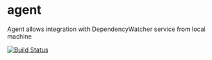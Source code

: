 agent
=====

Agent allows integration with DependencyWatcher service from local machine

[![Build Status](https://travis-ci.org/DependencyWatcher/agent.png)](https://travis-ci.org/DependencyWatcher/agent)
